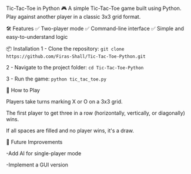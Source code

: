 Tic-Tac-Toe in Python 🎮
A simple Tic-Tac-Toe game built using Python. Play against another player in a classic 3x3 grid format.

🛠 Features
✅ Two-player mode
✅ Command-line interface
✅ Simple and easy-to-understand logic

📦 Installation
1 - Clone the repository: `git clone https://github.com/Firas-Shall/Tic-Tac-Toe-Python.git`

2 - Navigate to the project folder: `cd Tic-Tac-Toe-Python`

3 - Run the game: `python tic_tac_toe.py`

🎯 How to Play

Players take turns marking X or O on a 3x3 grid.

The first player to get three in a row (horizontally, vertically, or diagonally) wins.

If all spaces are filled and no player wins, it's a draw.

🚀 Future Improvements

-Add AI for single-player mode

-Implement a GUI version

